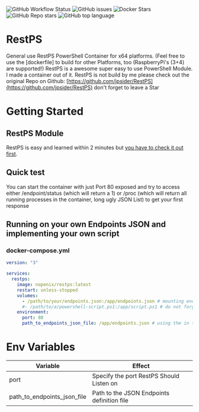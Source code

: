 ![GitHub Workflow Status](https://img.shields.io/github/actions/workflow/status/NopeNix/RestPS/Build%20and%20Push%20to%20Docker%20Hub.yml?label=Build%20and%20Push%20to%20Docker%20Hub)
![GitHub issues](https://img.shields.io/github/issues-raw/NopeNix/RestPS)
![Docker Stars](https://img.shields.io/docker/stars/nopenix/restps)
![GitHub Repo stars](https://img.shields.io/github/stars/NopeNix/RestPS?label=GitHub%20Stars)
![GitHub top language](https://img.shields.io/github/languages/top/NopeNix/RestPS)
# RestPS
General use RestPS PowerShell Container for x64 platforms. (Feel free to use the [dockerfile] to build for other Platforms, too (RaspberryPi's (3+4) are supported!)
RestPS is a awesome super easy to use PowerShell Module. I made a container out of it.
RestPS is not build by me please check out the original Repo on Github: [https://github.com/jpsider/RestPS](https://github.com/jpsider/RestPS) don't forget to leave a Star

# Getting Started
## RestPS Module
RestPS is easy and learned within 2 minutes but [you have to check it out first](https://github.com/jpsider/RestPS).

## Quick test
You can start the container with just Port 80 exposed and try to access either /endpoint/status (which will return a 1) or /proc (which will return all running processes in the container, long ugly JSON List) to get your first response

## Running on your own Endpoints JSON and implementing your own script
### docker-compose.yml
```yml
version: "3"

services:
  restps:
    image: nopenix/restps:latest
    restart: unless-stopped
    volumes:
      - /path/to/your/endpoints.json:/app/endpoints.json # mounting endpoints file
      #- /path/to/a/powershell-script.ps1:/app/script.ps1 # do not forget to mount your Scripts!
    environment: 
      port: 80
      path_to_endpoints_json_file: /app/endpoints.json # using the in the volumes block previous mounted endpoints file
```

# Env Variables
| Variable | Effect |
| --- | --- |
|port|Specify the port RestPS Should Listen on|
|path_to_endpoints_json_file|Path to the JSON Endpoints definition file |